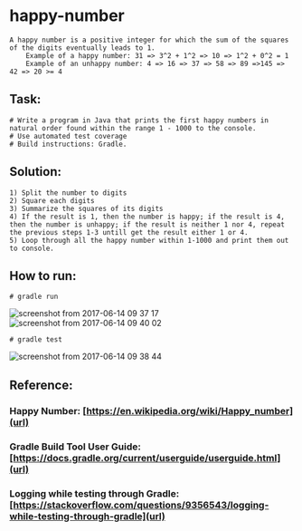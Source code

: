 # happy-number
    A happy number is a positive integer for which the sum of the squares of the digits eventually leads to 1.
        Example of a happy number: 31 => 3^2 + 1^2 => 10 => 1^2 + 0^2 = 1
        Example of an unhappy number: 4 => 16 => 37 => 58 => 89 =>145 => 42 => 20 >= 4

## Task:
    # Write a program in Java that prints the first happy numbers in natural order found within the range 1 - 1000 to the console.
    # Use automated test coverage
    # Build instructions: Gradle.

 ## Solution:
    1) Split the number to digits
    2) Square each digits
    3) Summarize the squares of its digits
    4) If the result is 1, then the number is happy; if the result is 4, then the number is unhappy; if the result is neither 1 nor 4, repeat the previous steps 1-3 untill get the result either 1 or 4.
    5) Loop through all the happy number within 1-1000 and print them out to console.

## How to run:
    # gradle run
![screenshot from 2017-06-14 09 37 17](https://user-images.githubusercontent.com/17611844/27121182-807b40e4-50e6-11e7-9ee5-173f0a22f0e6.png)
![screenshot from 2017-06-14 09 40 02](https://user-images.githubusercontent.com/17611844/27121206-990f7d6e-50e6-11e7-8367-045270590f27.png)

    # gradle test
![screenshot from 2017-06-14 09 38 44](https://user-images.githubusercontent.com/17611844/27121219-a7bc040e-50e6-11e7-9ab9-85e819aee8e2.png)

## Reference:
### Happy Number: [https://en.wikipedia.org/wiki/Happy_number](url)
### Gradle Build Tool User Guide: [https://docs.gradle.org/current/userguide/userguide.html](url)
### Logging while testing through Gradle: [https://stackoverflow.com/questions/9356543/logging-while-testing-through-gradle](url)
    

